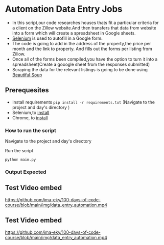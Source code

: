 # Automation Data Entry Jobs 
- In this script,our code researches houses thats fit a particular criteria for a client on the Zillow website.And then transfers that data from website into a form which will create a spreadsheet in Google sheets.
- [Selenium](https://selenium-python.readthedocs.io/) is used  to autofill in a Google form.
- The code is going to add in the address of the property,the price per month and the link to property. And fills out the forms per listing from Zillow.
- Once all of the forms been compiled,you  have the option to turn it into a spreadsheet(Create a gooogle sheet from the responses submitted)
- Scraping the data for the relevant listings is going to be done using [Beautiful Soup](https://www.crummy.com/software/BeautifulSoup/bs4/doc/)

## Prerequesites
- Install requirements `pip install -r requirements.txt` (Navigate to the project and day's directory )
- Selenium,to [install](https://chromedriver.chromium.org/downloads)
- Chrome, to [install](https://www.google.com/intl/en_uk/chrome/)

### How to run the script
Navigate to the project and day's directory

Run the script

`python main.py`

### Output Expected 



## Test Video embed


https://github.com/ima-eky/100-days-of-code-course/blob/main/img/data_entry_automation.mp4

## Test Video embed




https://github.com/ima-eky/100-days-of-code-course/blob/main/img/data_entry_automation.mp4
